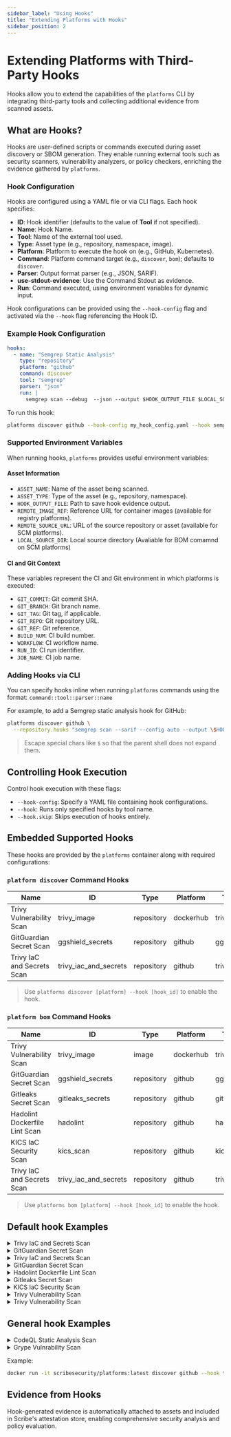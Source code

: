 ```yaml
---
sidebar_label: "Using Hooks"
title: "Extending Platforms with Hooks"
sidebar_position: 2
---
```


# Extending Platforms with Third-Party Hooks

Hooks allow you to extend the capabilities of the `platforms` CLI by integrating third-party tools and collecting additional evidence from scanned assets.

## What are Hooks?
Hooks are user-defined scripts or commands executed during asset discovery or SBOM generation. They enable running external tools such as security scanners, vulnerability analyzers, or policy checkers, enriching the evidence gathered by `platforms`.

### Hook Configuration
Hooks are configured using a YAML file or via CLI flags. Each hook specifies:
- **ID**: Hook identifier (defaults to the value of **Tool** if not specified).
- **Name**: Hook Name.
- **Tool**: Name of the external tool used.
- **Type**: Asset type (e.g., repository, namespace, image).
- **Platform**: Platform to execute the hook on (e.g., GitHub, Kubernetes).
- **Command**: Platform command target (e.g., `discover`, `bom`); defaults to `discover`.
- **Parser**: Output format parser (e.g., JSON, SARIF).
- **use-stdout-evidence**: Use the Command Stdout as evidence.
- **Run**: Command executed, using environment variables for dynamic input.

Hook configurations can be provided using the `--hook-config` flag and activated via the `--hook` flag referencing the Hook ID.

### Example Hook Configuration
```yaml
hooks:
  - name: "Semgrep Static Analysis"
    type: "repository"
    platform: "github"
    command: discover
    tool: "semgrep"
    parser: "json"
    run: |
      semgrep scan --debug  --json --output $HOOK_OUTPUT_FILE $LOCAL_SOURCE_DIR 
```

To run this hook:
```bash
platforms discover github --hook-config my_hook_config.yaml --hook semgrep
```

### Supported Environment Variables
When running hooks, `platforms` provides useful environment variables:

#### Asset Information
- `ASSET_NAME`: Name of the asset being scanned.
- `ASSET_TYPE`: Type of the asset (e.g., repository, namespace).
- `HOOK_OUTPUT_FILE`: Path to save hook evidence output.
- `REMOTE_IMAGE_REF`: Reference URL for container images (available for registry platforms).
- `REMOTE_SOURCE_URL`: URL of the source repository or asset (available for SCM platforms).
- `LOCAL_SOURCE_DIR`: Local source directory (Avaliable for BOM comamnd on SCM platforms)

#### CI and Git Context
These variables represent the CI and Git environment in which platforms is executed:

- `GIT_COMMIT`: Git commit SHA.
- `GIT_BRANCH`: Git branch name.
- `GIT_TAG`: Git tag, if applicable.
- `GIT_REPO`: Git repository URL.
- `GIT_REF`: Git reference.
- `BUILD_NUM`: CI build number.
- `WORKFLOW`: CI workflow name.
- `RUN_ID`: CI run identifier.
- `JOB_NAME`: CI job name.


### Adding Hooks via CLI

You can specify hooks inline when running `platforms` commands using the format:
`command::tool::parser::name`

For example, to add a Semgrep static analysis hook for GitHub:
```bash
platforms discover github \
  --repository.hooks "semgrep scan --sarif --config auto --output \$HOOK_OUTPUT_FILE"::semgrep::sarif::"Semgrep Static Analysis"
```
> Escape special chars like `$` so that the parent shell does not expand them.

## Controlling Hook Execution
Control hook execution with these flags:
- `--hook-config`: Specify a YAML file containing hook configurations.
- `--hook`: Runs only specified hooks by tool name.
- `--hook.skip`: Skips execution of hooks entirely.

## Embedded Supported Hooks
These hooks are provided by the `platforms` container along with required configurations:

<!--
{
    "command": "python scripts/hook_table.py",
    "output-format": "markdown"
}
-->
<!-- { "object-type": "command-output-start" } -->
### `platform discover` Command Hooks
| Name | ID | Type | Platform | Tool | Parser |
| --- | --- | --- | --- | --- | --- |
| Trivy Vulnerability Scan | trivy_image | repository | dockerhub | trivy | sarif |
| GitGuardian Secret Scan | ggshield_secrets | repository | github | ggshield | ggshield |
| Trivy IaC and Secrets Scan | trivy_iac_and_secrets | repository | github | trivy | trivy |

> Use `platforms discover [platform] --hook [hook_id]` to enable the hook.


### `platform bom` Command Hooks
| Name | ID | Type | Platform | Tool | Parser |
| --- | --- | --- | --- | --- | --- |
| Trivy Vulnerability Scan | trivy_image | image | dockerhub | trivy | sarif |
| GitGuardian Secret Scan | ggshield_secrets | repository | github | ggshield | ggshield |
| Gitleaks Secret Scan | gitleaks_secrets | repository | github | gitleaks | gitleaks |
| Hadolint Dockerfile Lint Scan | hadolint | repository | github | hadolint | hadolint |
| KICS IaC Security Scan | kics_scan | repository | github | kics | kics |
| Trivy IaC and Secrets Scan | trivy_iac_and_secrets | repository | github | trivy | trivy |

> Use `platforms bom [platform] --hook [hook_id]` to enable the hook.


## Default hook Examples
<details>

<summary>Trivy IaC and Secrets Scan</summary>

```yaml
name: Trivy IaC and Secrets Scan
id: trivy_iac_and_secrets
type: repository
platform: github
command: discover
tool: trivy
parser: trivy
allow_failure: false
use-stdout-evidence: false
run: |
  trivy repository \
    --scanners config,secret \
    --exit-code 0 \
    --format json \
    --output $HOOK_OUTPUT_FILE \
    $REMOTE_SOURCE_URL_WITH_TOKEN
```
</details>

<details>

<summary>GitGuardian Secret Scan</summary>

```yaml
name: GitGuardian Secret Scan
id: ggshield_secrets
type: repository
platform: github
command: discover
tool: ggshield
parser: ggshield
allow_failure: false
use-stdout-evidence: true
timeout: 600
run: |
  ggshield secret scan repo \
    $REMOTE_SOURCE_URL_WITH_TOKEN \
    -o $HOOK_OUTPUT_FILE \
    --format json
```
</details>

<details>

<summary>Trivy IaC and Secrets Scan</summary>

```yaml
name: Trivy IaC and Secrets Scan
id: trivy_iac_and_secrets
type: repository
platform: github
command: bom
tool: trivy
parser: trivy
allow_failure: true
use-stdout-evidence: false
run: |
  trivy config \
    --scanners config,secret \
    --exit-code 0 \
    --format json \
    --output $HOOK_OUTPUT_FILE \
    $LOCAL_SOURCE_DIR
```
</details>

<details>

<summary>GitGuardian Secret Scan</summary>

```yaml
name: GitGuardian Secret Scan
id: ggshield_secrets
type: repository
platform: github
command: bom
tool: ggshield
parser: ggshield
allow_failure: false
use-stdout-evidence: true
timeout: 600
run: |
  ggshield secret scan repo \
    $LOCAL_SOURCE_DIR \
    -o $HOOK_OUTPUT_FILE \
    --format json
```
</details>

<details>

<summary>Hadolint Dockerfile Lint Scan</summary>

```yaml
name: Hadolint Dockerfile Lint Scan
id: hadolint
type: repository
platform: github
command: bom
tool: hadolint
parser: hadolint
allow_failure: false
use-stdout-evidence: false
run: |
  cd "$LOCAL_SOURCE_DIR"
  if [ -f Dockerfile ]; then
    echo "Found Dockerfile, running Hadolint"
    hadolint --format sarif Dockerfile > "$HOOK_OUTPUT_FILE"
  else
    echo "No Dockerfile found, skipping Hadolint"
  fi
```
</details>

<details>

<summary>Gitleaks Secret Scan</summary>

```yaml
name: Gitleaks Secret Scan
id: gitleaks_secrets
type: repository
platform: github
command: bom
tool: gitleaks
parser: gitleaks
allow_failure: false
use-stdout-evidence: false
timeout: 600
run: |
  gitleaks detect \
    --source "$LOCAL_SOURCE_DIR" \
    --report-path "$HOOK_OUTPUT_FILE" \
    --report-format json \
    --redact \
    --verbose
```
</details>

<details>

<summary>KICS IaC Security Scan</summary>

```yaml
name: KICS IaC Security Scan
id: kics_scan
type: repository
platform: github
command: bom
tool: kics
parser: kics
allow_failure: false
use-stdout-evidence: false
run: "kics scan \\\n  -p \"$LOCAL_SOURCE_DIR\" \\\n  -o \"$HOOK_OUTPUT_DIR\" \\\n\
  \  --output-name \"$HOOK_OUTPUT_FILE_NAME\" \\\n  --report-formats json \\\n  --no-progress\
  \ \\\n  --log-level INFO \n"
```
</details>

<details>

<summary>Trivy Vulnerability Scan</summary>

```yaml
name: Trivy Vulnerability Scan
id: trivy_image
type: repository
platform: dockerhub
command: discover
tool: ''
parser: sarif
allow_failure: false
use-stdout-evidence: false
predicate-type: auto
run: |
  trivy image \
    --scanners vuln \
    --exit-code 0 \
    --format sarif \
    --output $HOOK_OUTPUT_FILE \
    $REMOTE_IMAGE_REF
```
</details>

<details>

<summary>Trivy Vulnerability Scan</summary>

```yaml
name: Trivy Vulnerability Scan
id: trivy_image
type: image
platform: dockerhub
command: bom
tool: ''
parser: sarif
allow_failure: false
use-stdout-evidence: false
predicate-type: auto
run: |
  trivy image \
    --scanners vuln \
    --exit-code 0 \
    --format sarif \
    --output $HOOK_OUTPUT_FILE \
    $REMOTE_IMAGE_REF
```
</details>

## General hook Examples
<details>

<summary>CodeQL Static Analysis Scan</summary>

```yaml
name: CodeQL Static Analysis Scan
type: repository
platform: github
command: bom
tool: codeql
disable: false
parser: ''
allow_failure: false
use-stdout-evidence: true
run: |
  /platforms/codeql/codeql database create /tmp/db \
    --language=javascript \
    --source-root=$LOCAL_SOURCE_DIR \
    --threads=4 || true

  /platforms/codeql/codeql database analyze /tmp/db \
    --format=sarifv2.1.0 \
    --output=$HOOK_OUTPUT_FILE \
    --threads=4
```
</details>

<details>

<summary>Grype Vulnrability Scan</summary>

```yaml
name: Grype Vulnrability Scan
type: image
platform: dockerhub
command: bom
tool: grype
disable: false
parser: anchoregrype
allow_failure: true
use-stdout-evidence: false
run: |
  grype $REMOTE_IMAGE_REF --output json --file $HOOK_OUTPUT_FILE
```
</details>


<!-- { "object-type": "command-output-end" } -->


Example:
```bash
docker run -it scribesecurity/platforms:latest discover github --hook trivy_iac_and_secrets_remote
```

## Evidence from Hooks
Hook-generated evidence is automatically attached to assets and included in Scribe's attestation store, enabling comprehensive security analysis and policy evaluation.

